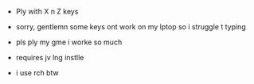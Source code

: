 - Ply with X n Z keys

- sorry, gentlemn some keys ont work on my lptop so i struggle t typing
- pls ply my gme i worke so much
- requires jv lng instlle
- i use rch btw
